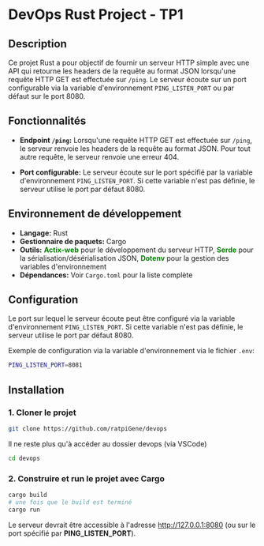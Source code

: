 # DevOps Rust Project - TP1

## Description

Ce projet Rust a pour objectif de fournir un serveur HTTP simple avec une API qui retourne les headers de la requête au format JSON lorsqu'une requête HTTP GET est effectuée sur `/ping`. Le serveur écoute sur un port configurable via la variable d'environnement `PING_LISTEN_PORT` ou par défaut sur le port 8080.

## Fonctionnalités

- **Endpoint `/ping`:** Lorsqu'une requête HTTP GET est effectuée sur `/ping`, le serveur renvoie les headers de la requête au format JSON. Pour tout autre requête, le serveur renvoie une erreur 404.

- **Port configurable:** Le serveur écoute sur le port spécifié par la variable d'environnement `PING_LISTEN_PORT`. Si cette variable n'est pas définie, le serveur utilise le port par défaut 8080.

## Environnement de développement

- **Langage:** Rust
- **Gestionnaire de paquets:** Cargo
- **Outils:** 
<span style="color:green">**Actix-web**</span> pour le développement du serveur HTTP, 
<span style="color:green">**Serde**</span> pour la sérialisation/désérialisation JSON, 
<span style="color:green">**Dotenv**</span> pour la gestion des variables d'environnement
- **Dépendances:** Voir `Cargo.toml` pour la liste complète

## Configuration

Le port sur lequel le serveur écoute peut être configuré via la variable d'environnement `PING_LISTEN_PORT`. Si cette variable n'est pas définie, le serveur utilise le port par défaut 8080.

Exemple de configuration via la variable d'environnement via le fichier `.env`:

```bash
PING_LISTEN_PORT=8081
```

## Installation 
### 1. Cloner le projet

```bash
git clone https://github.com/ratpiGene/devops
```
Il ne reste plus qu'à accéder au dossier devops (via VSCode) 

```bash
cd devops
```
### 2. Construire et run le projet avec Cargo

```bash
cargo build
# une fois que le build est terminé
cargo run
```
Le serveur devrait être accessible à l'adresse http://127.0.0.1:8080 (ou sur le port spécifié par **PING_LISTEN_PORT**).